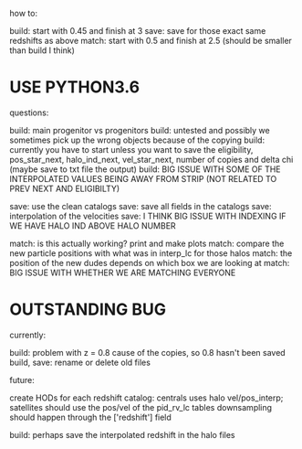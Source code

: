 how to:

build: start with 0.45 and finish at 3
save: save for those exact same redshifts as above
match: start with 0.5 and finish at 2.5 (should be smaller than build I think)

# USE PYTHON3.6

questions:

build: main progenitor vs progenitors
build: untested and possibly we sometimes pick up the wrong objects because of the copying
build: currently you have to start unless you want to save the eligibility, pos_star_next, halo_ind_next, vel_star_next, number of copies and delta chi (maybe save to txt file the output)
build: BIG ISSUE WITH SOME OF THE INTERPOLATED VALUES BEING AWAY FROM STRIP (NOT RELATED TO PREV NEXT AND ELIGIBILTY)

save: use the clean catalogs
save: save all fields in the catalogs
save: interpolation of the velocities
save: I THINK BIG ISSUE WITH INDEXING IF WE HAVE HALO IND ABOVE HALO NUMBER


match: is this actually working? print and make plots
match: compare the new particle positions with what was in interp_lc for those halos
match: the position of the new dudes depends on which box we are looking at
match: BIG ISSUE WITH WHETHER WE ARE MATCHING EVERYONE

# OUTSTANDING BUG

currently:

build: problem with z = 0.8 cause of the copies, so 0.8 hasn't been saved
build, save: rename or delete old files


future:

create HODs for each redshift catalog: centrals uses halo vel/pos_interp; satellites should use the pos/vel of the pid_rv_lc tables
downsampling should happen through the ['redshift'] field

build: perhaps save the interpolated redshift in the halo files